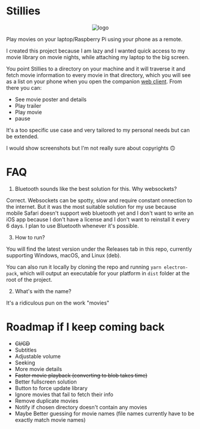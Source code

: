 # Stillies

<p align="center">
<img src="https://user-images.githubusercontent.com/5257356/83978416-981b1b80-a907-11ea-96c6-622283f5dbf4.png" alt="logo"/>
</p>

Play movies on your laptop/Raspberry Pi using your phone as a remote.

I created this project because I am lazy and I wanted quick access to my movie library on movie nights, while attaching my laptop to the big screen.

You point Stillies to a directory on your machine and it will traverse it and fetch movie information to every movie in that directory, which you will see as a list on your phone when you open the companion [web client](https://github.com/shockry/stillies). From there you can:

* See movie poster and details
* Play trailer
* Play movie
* pause

It's a too specific use case and  very tailored to my personal needs but can be extended.

I would show screenshots but I'm not really sure about copyrights 🙃

# FAQ

1. Bluetooth sounds like the best solution for this. Why websockets?

Correct. Websockets can be spotty, slow and require constant onnection to the internet. But it was the most suitable solution for my use because mobile Safari doesn't support web bluetooth yet and I don't want to write an iOS app because I don't have a license and I don't want to reinstall it every 6 days. I plan to use Bluetooth whenever it's possible.

3. How to run?

You will find the latest version under the Releases tab in this repo, currently supporting Windows, macOS, and Linux (deb).

You can also run it locally by cloning the repo and running `yarn electron-pack`, which will output an executable for your platform in `dist` folder at the root of the project.

2. What's with the name?

It's a ridiculous pun on the work "movies"

# Roadmap if I keep coming back

* ~~CI/CD~~
* Subtitles
* Adjustable volume
* Seeking
* More movie details
* ~~Faster movie playback (converting to blob takes time)~~
* Better fullscreen solution
* Button to force update library
* Ignore movies that fail to fetch their info
* Remove duplicate movies
* Notify if chosen directory doesn't contain any movies
* Maybe Better guessing for movie names (file names currently have to be exactly match movie names)
